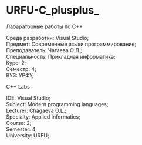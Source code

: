 # URFU-C_plusplus_


Лабараторные работы по C++   

Среда разработки:   Visual Studio;  
Предмет:            Современные языки программирование;  
Преподаватель:      Чагаева О.Л.;  
Специальность:      Прикладная информатика;  
Курс:               2;  
Семестр:            4;  
ВУЗ:                УРФУ;  


C++ Labs  

IDE:        Visual Studio;  
Subject:    Modern programming languages;  
Lecturer:   Chagaeva O.L.;  
Specialty:  Applied Informatics;  
Course:     2;  
Semester:   4;  
University: URFU;  

